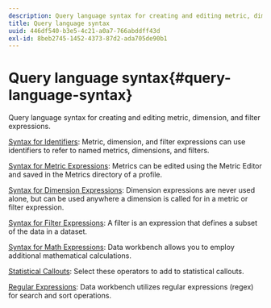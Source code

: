 ```yaml
---
description: Query language syntax for creating and editing metric, dimension, and filter expressions.
title: Query language syntax
uuid: 446df540-b3e5-4c21-a0a7-766abddff43d
exl-id: 8beb2745-1452-4373-87d2-ada705de90b1
---
```

# Query language syntax{#query-language-syntax}

Query language syntax for creating and editing metric, dimension, and filter expressions.

[Syntax for Identifiers](../c-qry-lang-syntx/c-syntx-id.md): Metric, dimension, and filter expressions can use identifiers to refer to named metrics, dimensions, and filters.

[Syntax for Metric Expressions](../c-qry-lang-syntx/c-syntx-mtrc-exp.md): Metrics can be edited using the Metric Editor and saved in the Metrics directory of a profile.

[Syntax for Dimension Expressions](../c-qry-lang-syntx/c-syntx-dim-exp.md): Dimension expressions are never used alone, but can be used anywhere a dimension is called for in a metric or filter expression.

[Syntax for Filter Expressions](../c-qry-lang-syntx/c-syntx-fltr-exp.md): A filter is an expression that defines a subset of the data in a dataset.

[Syntax for Math Expressions](../c-qry-lang-syntx/c-math-expressions.md): Data workbench allows you to employ additional mathematical calculations.

[Statistical Callouts](../c-qry-lang-syntx/c-statistical-callouts.md): Select these operators to add to statistical callouts.

[Regular Expressions](../c-qry-lang-syntx/c-search-regex.md): Data workbench utilizes regular expressions (regex) for search and sort operations.
